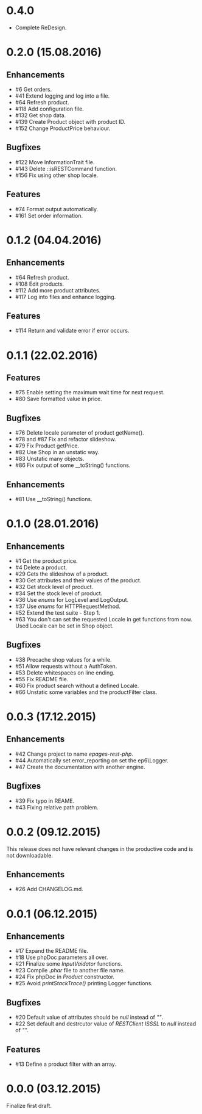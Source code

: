 # 0.4.0
- Complete ReDesign.

# 0.2.0 (15.08.2016)

## Enhancements
- #6 Get orders.
- #41 Extend logging and log into a file.
- #64 Refresh product.
- #118 Add configuration file.
- #132 Get shop data.
- #139 Create Product object with product ID.
- #152 Change ProductPrice behaviour.

## Bugfixes
- #122 Move InformationTrait file.
- #143 Delete ::isRESTCommand function.
- #156 Fix using other shop locale.

## Features
- #74 Format output automatically.
- #161 Set order information.

# 0.1.2 (04.04.2016)

## Enhancements
- #64 Refresh product.
- #108 Edit products.
- #112 Add more product attributes.
- #117 Log into files and enhance logging.

## Features
- #114 Return and validate error if error occurs.

# 0.1.1 (22.02.2016)

## Features
- #75 Enable setting the maximum wait time for next request.
- #80 Save formatted value in price.

## Bugfixes
- #76 Delete locale parameter of product getName().
- #78 and #87 Fix and refactor slideshow.
- #79 Fix Product getPrice.
- #82 Use Shop in an unstatic way.
- #83 Unstatic many objects.
- #86 Fix output of some __toString() functions.

## Enhancements
- #81 Use __toString() functions.

# 0.1.0 (28.01.2016)

## Enhancements
- #1 Get the product price.
- #4 Delete a product.
- #29 Gets the slideshow of a product.
- #30 Get attributes and their values of the product.
- #32 Get stock level of product.
- #34 Set the stock level of product.
- #36 Use *enums* for LogLevel and LogOutput.
- #37 Use *enums* for HTTPRequestMethod.
- #52 Extend the test suite - Step 1.
- #63 You don't can set the requested Locale in get functions from now. Used Locale can be set in Shop object.

## Bugfixes
- #38 Precache shop values for a while.
- #51 Allow requests without a AuthToken.
- #53 Delete whitespaces on line ending.
- #55 Fix README file.
- #60 Fix product search without a defined Locale.
- #66 Unstatic some variables and the productFilter class.

# 0.0.3 (17.12.2015)

## Enhancements
- #42 Change project to name *epages-rest-php*.
- #44 Automatically set error_reporting on set the ep6\Logger.
- #47 Create the documentation with another engine.

## Bugfixes
- #39 Fix typo in REAME.
- #43 Fixing relative path problem.

# 0.0.2 (09.12.2015)

This release does not have relevant changes in the productive code and is not downloadable.

## Enhancements
- #26 Add CHANGELOG.md.

# 0.0.1 (06.12.2015)
## Enhancements
- #17 Expand the README file.
- #18 Use phpDoc parameters all over.
- #21 Finalize some *InputVaidator* functions.
- #23 Compile *.phar* file to another file name.
- #24 Fix phpDoc in *Product* constructor.
- #25 Avoid *printStackTrace()* printing Logger functions.

## Bugfixes
- #20 Default value of attributes should be *null* instead of *""*.
- #22 Set default and destrcutor value of *RESTClient* *ISSSL* to *null* instead of *""*.

## Features
- #13 Define a product filter with an array.

# 0.0.0 (03.12.2015)
Finalize first draft.
